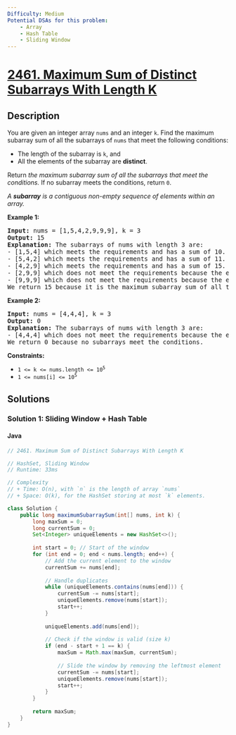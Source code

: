 ```yaml
---
Difficulty: Medium
Potential DSAs for this problem:
    - Array
    - Hash Table
    - Sliding Window
---
```


<!-- problem:start -->

# [2461. Maximum Sum of Distinct Subarrays With Length K](https://leetcode.com/problems/maximum-sum-of-distinct-subarrays-with-length-k)
## Description
<!-- description:start -->
<p>You are given an integer array <code>nums</code> and an integer <code>k</code>. Find the maximum subarray sum of all the subarrays of <code>nums</code> that meet the following conditions:</p>
<ul>
	<li>The length of the subarray is <code>k</code>, and</li>
	<li>All the elements of the subarray are <strong>distinct</strong>.</li>
</ul
<p>Return <em>the maximum subarray sum of all the subarrays that meet the conditions</em><em>.</em> If no subarray meets the conditions, return <code>0</code>.</p>
<p><em>A <strong>subarray</strong> is a contiguous non-empty sequence of elements within an array.</em></p>

<p><strong class="example">Example 1:</strong></p>
<pre>
<strong>Input:</strong> nums = [1,5,4,2,9,9,9], k = 3
<strong>Output:</strong> 15
<strong>Explanation:</strong> The subarrays of nums with length 3 are:
- [1,5,4] which meets the requirements and has a sum of 10.
- [5,4,2] which meets the requirements and has a sum of 11.
- [4,2,9] which meets the requirements and has a sum of 15.
- [2,9,9] which does not meet the requirements because the element 9 is repeated.
- [9,9,9] which does not meet the requirements because the element 9 is repeated.
We return 15 because it is the maximum subarray sum of all the subarrays that meet the conditions
</pre>

<p><strong class="example">Example 2:</strong></p>
<pre>
<strong>Input:</strong> nums = [4,4,4], k = 3
<strong>Output:</strong> 0
<strong>Explanation:</strong> The subarrays of nums with length 3 are:
- [4,4,4] which does not meet the requirements because the element 4 is repeated.
We return 0 because no subarrays meet the conditions.
</pre>

<p><strong>Constraints:</strong></p>
<ul>
	<li><code>1 &lt;= k &lt;= nums.length &lt;= 10<sup>5</sup></code></li>
	<li><code>1 &lt;= nums[i] &lt;= 10<sup>5</sup></code></li>
</ul>
<!-- description:end -->


## Solutions
<!-- solution:start -->

### Solution 1: Sliding Window + Hash Table
<!-- tabs:start -->
#### Java
```java
// 2461. Maximum Sum of Distinct Subarrays With Length K

// HashSet, Sliding Window
// Runtime: 33ms

// Complexity
// + Time: O(n), with `n` is the length of array `nums`
// + Space: O(k), for the HashSet storing at most `k` elements.

class Solution {
    public long maximumSubarraySum(int[] nums, int k) {
        long maxSum = 0;
        long currentSum = 0;
        Set<Integer> uniqueElements = new HashSet<>();
        
        int start = 0; // Start of the window
        for (int end = 0; end < nums.length; end++) {
            // Add the current element to the window
            currentSum += nums[end];
            
            // Handle duplicates
            while (uniqueElements.contains(nums[end])) {
                currentSum -= nums[start];
                uniqueElements.remove(nums[start]);
                start++;
            }
            
            uniqueElements.add(nums[end]);
            
            // Check if the window is valid (size k)
            if (end - start + 1 == k) {
                maxSum = Math.max(maxSum, currentSum);
                
                // Slide the window by removing the leftmost element
                currentSum -= nums[start];
                uniqueElements.remove(nums[start]);
                start++;
            }
        }
        
        return maxSum;
    }
}
```

<!-- tabs:end -->
<!-- solution:end -->
<!-- problem:end -->
